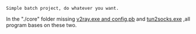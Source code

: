    Simple batch project, do whatever you want.
In the "./core" folder missing [v2ray.exe and config.pb](https://github.com/v2ray/v2ray-core) and [tun2socks.exe](https://github.com/eycorsican/go-tun2socks) ,all program bases on these two.